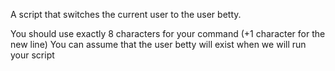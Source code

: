 A script that switches the current user to the user betty.

You should use exactly 8 characters for your command (+1 character for the new line)
You can assume that the user betty will exist when we will run your script
